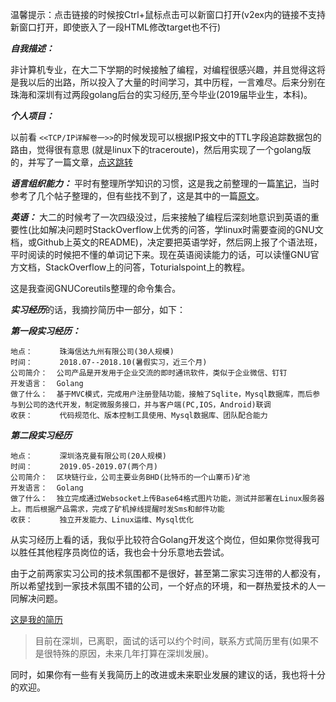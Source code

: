 温馨提示：点击链接的时候按Ctrl+鼠标点击可以新窗口打开(v2ex内的链接不支持新窗口打开，即使嵌入了一段HTML修改target也不行)

***自我描述：***

非计算机专业，在大二下学期的时候接触了编程，对编程很感兴趣，并且觉得这将是我以后的出路，所以投入了大量的时间学习，其中历程，一言难尽。后来分别在珠海和深圳有过两段golang后台的实习经历,至今毕业(2019届毕业生，本科)。

***个人项目：***

以前看 `<<TCP/IP详解卷一>>`的时候发现可以根据IP报文中的TTL字段追踪数据包的路由，觉得很有意思 (就是linux下的traceroute)，然后用实现了一个golang版的，并写了一篇文章，<a href="https://segmentfault.com/a/1190000020048492" target="_blank">点这跳转</a>



***语言组织能力：***
平时有整理所学知识的习惯，这是我之前整理的一篇<a href="https://github.com/wljgithub/for_interview/blob/master/resource/arts.md" target="_blank">笔记</a>，当时参考了几个帖子整理的，但有些找不到了，这是其中的一篇<a href="https://www.digitalocean.com/community/tutorials/how-to-view-and-configure-linux-logs-on-ubuntu-and-centos" target="_blank">原文</a>。



***英语：***
大二的时候考了一次四级没过，后来接触了编程后深刻地意识到英语的重要性(比如解决问题时StackOverflow上优秀的问答，学linux时需要查阅的GNU文档，或Github上英文的README)，决定要把英语学好，然后网上报了个语法班，平时阅读的时候把不懂的单词记下来。现在英语阅读能力的话，可以读懂GNU官方文档，StackOverflow上的问答，Toturialspoint上的教程。

这是我查阅GNUCoreutils整理的命令集合。



***实习经历***的话，我摘抄简历中一部分，如下：

***第一段实习经历：***
```
地点：      珠海信达九州有限公司(30人规模)
时间：      2018.07--2018.10(暑假实习，近三个月)					
公司简介：  公司产品是开发用于企业交流的即时通讯软件，类似于企业微信、钉钉
开发语言：  Golang
做了什么：  基于MVC模式，完成用户注册登陆功能，接触了Sqlite，Mysql数据库，而后参与到公司的迭代开发，制定微服务接口，并与客户端(PC,IOS，Android)联调
收获：      代码规范化、版本控制工具使用、Mysql数据库、团队配合能力
```
***第二段实习经历***
```
地点：      深圳洛克曼有限公司(20人规模)
时间：      2019.05-2019.07(两个月)					
公司简介：  区块链行业，公司主要业务BHD(比特币的一个山寨币)矿池
开发语言：  Golang
做了什么：  独立完成通过Websocket上传Base64格式图片功能，测试并部署在Linux服务器上。而后根据产品需求，完成了矿机掉线提醒时发Sms和邮件功能
收获：      独立开发能力、Linux运维、Mysql优化
```


从实习经历上看的话，我似乎比较符合Golang开发这个岗位，但如果你觉得我可以胜任其他程序员岗位的话，我也会十分乐意地去尝试。

由于之前两家实习公司的技术氛围都不是很好，甚至第二家实习连带的人都没有，所以希望找到一家技术氛围不错的公司，一个好点的环境，和一群热爱技术的人一同解决问题。

[这是我的简历]()	

> 目前在深圳，已离职，面试的话可以约个时间，联系方式简历里有(如果不是很特殊的原因，未来几年打算在深圳发展)。

同时，如果你有一些有关我简历上的改进或未来职业发展的建议的话，我也将十分的欢迎。




<!-- 
**Linux：**

主要是想通过一些命令和具体的例子让别人看出我不是一个linux新手，我已经到了一定的程度了。

这些命令最好是有代表性的，我指的是深度，比如掌握这个命令需要一定的背景知识，比如iptable等

网络相关：能根据netstat查看网络连接情况根据，iptable过滤数据包，traceroute追踪数据包路由

日常运维：能根据crontab设置定时任务，能查看并分析服务器日志，自定义日志规则，find命令查找文件

包管理，

故障排查.，iotop，vmstst，top
网络排查 ping，tracerouter
iptable，实践

文本处理:awk，sed，sort -->